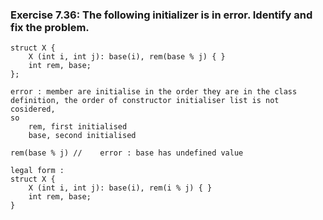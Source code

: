 ### Exercise 7.36: The following initializer is in error. Identify and fix the problem.
    struct X {
        X (int i, int j): base(i), rem(base % j) { }
        int rem, base;
    };

    error : member are initialise in the order they are in the class definition, the order of constructor initialiser list is not cosidered, 
    so 
        rem, first initialised
        base, second initialised
    
    rem(base % j) //    error : base has undefined value

    legal form :
    struct X { 
        X (int i, int j): base(i), rem(i % j) { }
        int rem, base;
    }